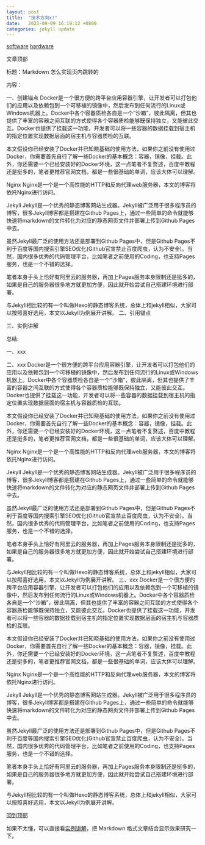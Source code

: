 ```yaml
---
layout: post
title:  "技术方向x!"
date:   2023-09-09 16:19:12 +0800
categories: jekyll update
---
```


[software](https://)
[hardware](https://)

<a id="article_top"></a>文章顶部

标题：Markdown 怎么实现页内跳转的

内容：

一、创建锚点
Docker是一个很方便的跨平台应用容器引擎，让开发者可以打包他们的应用以及依赖包到一个可移植的镜像中，然后发布到任何流行的Linux或Windows机器上。Docker中各个容器质检各自是一个“沙箱”，彼此隔离，但其也提供了丰富的容器之间互联的方式使得各个容器质检能够既保持独立，又能彼此交互。Docker也提供了挂载这一功能，开发者可以将一些容器的数据挂载到宿主机的指定位置实现数据层面的宿主机与容器质检的互联。

本文假设你已经安装了Docker并已知晓基础的使用方法，如果你之前没有使用过Docker，你需要首先自行了解一些Docker的基本概念：容器，镜像，挂载。此外，你还需要一个已经安装好的Docker环境，这一点笔者不复赘述，百度中教程还是挺多的，笔者更推荐官网文档，都是一些很基础的单词，应该大体可以理解。

Nginx
Nginx是一个是一个高性能的HTTP和反向代理web服务器，本文的博客将依托Nginx进行访问。

Jekyll
Jekyll是一个优秀的静态博客网站生成器。Jekyll被广泛用于很多程序员的博客，很多Jekyll博客都是搭建在Github Pages上，通过一些简单的命令就能够快速将markdown的文件转化为对应的静态网页文件并部署上传到Github Pages中去。

虽然Jekyll最广泛的使用方法还是部署到Github Pages中，但是Github Pages不利于百度等国内搜索引擎SEO优化(Github官宣禁止百度爬虫，认为不安全)。当然，国内很多优秀的代码管理平台，比如笔者之前使用的Coding，也支持Pages服务，也是一个不错的选择。

笔者本身手头上恰好有阿里云的服务器，再加上Pages服务本身限制还是挺多的，如果是自己的服务器很多地方就更加方便，因此就开始尝试自己搭建环境进行部署。

与Jekyll相比较的有一个叫做Hexo的静态博客系统，总体上和jekyll相似，大家可以按照喜好选用，本文以Jekyll为例展开讲解。
二、引用锚点 

<a id="example"></a>三、实例讲解

总结:

一、xxx

二、xxx
Docker是一个很方便的跨平台应用容器引擎，让开发者可以打包他们的应用以及依赖包到一个可移植的镜像中，然后发布到任何流行的Linux或Windows机器上。Docker中各个容器质检各自是一个“沙箱”，彼此隔离，但其也提供了丰富的容器之间互联的方式使得各个容器质检能够既保持独立，又能彼此交互。Docker也提供了挂载这一功能，开发者可以将一些容器的数据挂载到宿主机的指定位置实现数据层面的宿主机与容器质检的互联。

本文假设你已经安装了Docker并已知晓基础的使用方法，如果你之前没有使用过Docker，你需要首先自行了解一些Docker的基本概念：容器，镜像，挂载。此外，你还需要一个已经安装好的Docker环境，这一点笔者不复赘述，百度中教程还是挺多的，笔者更推荐官网文档，都是一些很基础的单词，应该大体可以理解。

Nginx
Nginx是一个是一个高性能的HTTP和反向代理web服务器，本文的博客将依托Nginx进行访问。

Jekyll
Jekyll是一个优秀的静态博客网站生成器。Jekyll被广泛用于很多程序员的博客，很多Jekyll博客都是搭建在Github Pages上，通过一些简单的命令就能够快速将markdown的文件转化为对应的静态网页文件并部署上传到Github Pages中去。

虽然Jekyll最广泛的使用方法还是部署到Github Pages中，但是Github Pages不利于百度等国内搜索引擎SEO优化(Github官宣禁止百度爬虫，认为不安全)。当然，国内很多优秀的代码管理平台，比如笔者之前使用的Coding，也支持Pages服务，也是一个不错的选择。

笔者本身手头上恰好有阿里云的服务器，再加上Pages服务本身限制还是挺多的，如果是自己的服务器很多地方就更加方便，因此就开始尝试自己搭建环境进行部署。

与Jekyll相比较的有一个叫做Hexo的静态博客系统，总体上和jekyll相似，大家可以按照喜好选用，本文以Jekyll为例展开讲解。
三、xxx
Docker是一个很方便的跨平台应用容器引擎，让开发者可以打包他们的应用以及依赖包到一个可移植的镜像中，然后发布到任何流行的Linux或Windows机器上。Docker中各个容器质检各自是一个“沙箱”，彼此隔离，但其也提供了丰富的容器之间互联的方式使得各个容器质检能够既保持独立，又能彼此交互。Docker也提供了挂载这一功能，开发者可以将一些容器的数据挂载到宿主机的指定位置实现数据层面的宿主机与容器质检的互联。

本文假设你已经安装了Docker并已知晓基础的使用方法，如果你之前没有使用过Docker，你需要首先自行了解一些Docker的基本概念：容器，镜像，挂载。此外，你还需要一个已经安装好的Docker环境，这一点笔者不复赘述，百度中教程还是挺多的，笔者更推荐官网文档，都是一些很基础的单词，应该大体可以理解。

Nginx
Nginx是一个是一个高性能的HTTP和反向代理web服务器，本文的博客将依托Nginx进行访问。

Jekyll
Jekyll是一个优秀的静态博客网站生成器。Jekyll被广泛用于很多程序员的博客，很多Jekyll博客都是搭建在Github Pages上，通过一些简单的命令就能够快速将markdown的文件转化为对应的静态网页文件并部署上传到Github Pages中去。

虽然Jekyll最广泛的使用方法还是部署到Github Pages中，但是Github Pages不利于百度等国内搜索引擎SEO优化(Github官宣禁止百度爬虫，认为不安全)。当然，国内很多优秀的代码管理平台，比如笔者之前使用的Coding，也支持Pages服务，也是一个不错的选择。

笔者本身手头上恰好有阿里云的服务器，再加上Pages服务本身限制还是挺多的，如果是自己的服务器很多地方就更加方便，因此就开始尝试自己搭建环境进行部署。

与Jekyll相比较的有一个叫做Hexo的静态博客系统，总体上和jekyll相似，大家可以按照喜好选用，本文以Jekyll为例展开讲解。
  
[回到顶部](#article_top)

如果不太懂，可以直接看[实例讲解](#example)，把 Markdown 格式文章结合显示效果研究一下。
